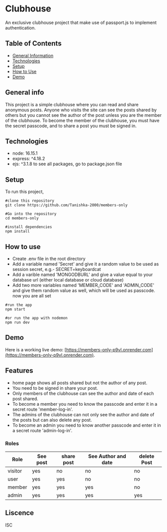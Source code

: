 # Clubhouse

An exclusive clubhouse project that make use of passport.js to implement authentication.

## Table of Contents
+ [General Information](#general-info)
+ [Technologies](#technologies)
+ [Setup](#setup)
+ [How to Use](#how-to-use)
+ [Demo](#demo)

## General info
This project is a simple clubhouse where you can read and share anonymous posts. Anyone who visits the site can see
the posts shared by others but you cannot see the author of the post unless you are the member of the clubhouse. To
become the member of the clubhouse, you must have the secret passcode, and to share a post you must be signed in.

## Technologies
+ node: 16.15.1
+ express: ^4.18.2
+ ejs: ^3.1.8
to see all packages, go to package.json file

## Setup
To run this project,

```
#clone this repository
git clone https://github.com/Tanishka-2000/members-only

#Go into the repository
cd members-only

#install dependencies
npm install

```

## How to use
+ Create .env file in the root directory
+ Add a variable named 'Secret' and give it a random value to be used as session secret, e.g.- SECRET=keyboardcat
+ Add a varible named 'MONGODBURL' and give a value equal to your database url (either local database or cloud database)
+ Add two more variables named 'MEMBER_CODE' and 'ADMIN_CODE' and give them random value as well, which will be used as passcode.
now you are all set

```
#run the app
npm start

#or run the app with nodemon
npm run dev

```

## Demo
Here is a working live demo: [https://members-only-p9vl.onrender.com](https://members-only-p9vl.onrender.com).

## Features
+ home page shows all posts shared but not the author of any post.
+ You need to be signed in share your post.
+ Only members of the clubhouse can see the author and date of each post shared.
+ To become a member you need to know the passcode and enter it in a secret route 'member-log-in'.
+ The admins of the clubhouse can not only see the author and date of the posts but can also delete any post.
+ To become an admin you need to know another passcode and enter it in a secret route 'admin-log-in'.

### Roles
| Role  | See post |share post | See Author and date | delete Post |
|------ |----------|-----------|---------------------|-------------|
|visitor|   yes    |    no     |          no         |      no     |
|user   |   yes    |   yes     |          no         |      no     |
|member |   yes    |   yes     |         yes         |      no     |
|admin  |   yes    |   yes     |         yes         |     yes     |

## Liscence
ISC